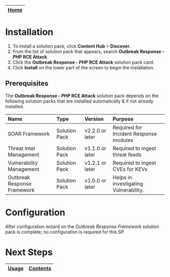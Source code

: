 [Home](../README.md) |
 | -------------------------------------------- |

# Installation

1. To install a solution pack, click **Content Hub** > **Discover**.
2. From the list of solution pack that appears, search **Outbreak Response - PHP RCE Attack**.
3. Click the **Outbreak Response - PHP RCE Attack** solution pack card.
4. Click **Install** on the lower part of the screen to begin the installation.

## Prerequisites
The **Outbreak Response - PHP RCE Attack** solution pack depends on the following solution packs that are installed automatically & if not already installed.

| Name                        | Type          | Version         | Purpose                                |
|:----------------------------|:--------------|:----------------|:---------------------------------------|
| SOAR Framework              | Solution Pack | v2.2.0 or later | Required for Incident Response modules |
| Threat Intel Management     | Solution Pack | v1.1.0 or later | Required to ingest threat feeds        |
| Vulnerability Management    | Solution Pack | v1.2.1 or later | Required to ingest CVEs for KEVs       |
| Outbreak Response Framework | Solution Pack | v1.0.0 or later | Helps in investigating Vulnerability.  |

# Configuration

After configuration wizard on the *Outbreak Response Framework* solution pack is complete; no configuration is required for this SP.

# Next Steps
| [Usage](./usage.md) | [Contents](./contents.md) |
|---------------------|---------------------------|